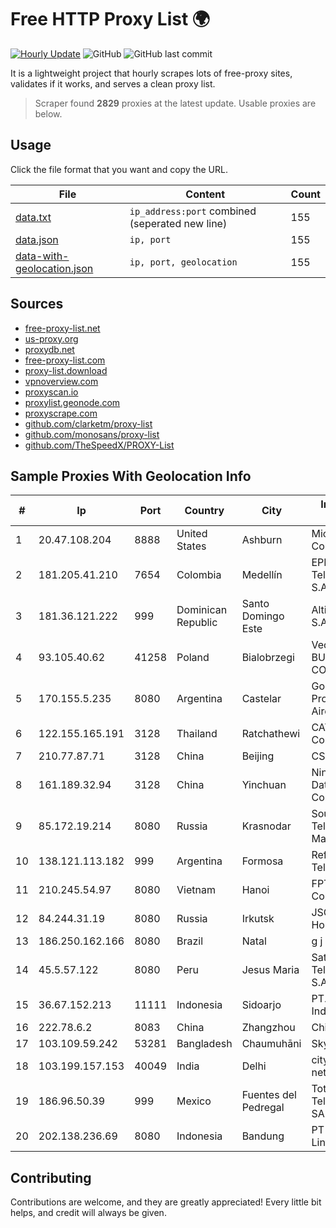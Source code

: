 
# Free HTTP Proxy List 🌍

[![Hourly Update](https://github.com/mertguvencli/http-proxy-list/actions/workflows/main.yml/badge.svg?branch=main)](https://github.com/mertguvencli/http-proxy-list/actions/workflows/main.yml)
![GitHub](https://img.shields.io/github/license/mertguvencli/http-proxy-list)
![GitHub last commit](https://img.shields.io/github/last-commit/mertguvencli/http-proxy-list)

It is a lightweight project that hourly scrapes lots of free-proxy sites, validates if it works, and serves a clean proxy list.


> Scraper found **2829** proxies at the latest update. Usable proxies are below.

## Usage

Click the file format that you want and copy the URL.


|File|Content|Count|
|----|-------|-----|
|[data.txt](https://raw.githubusercontent.com/mertguvencli/http-proxy-list/main/proxy-list/data.txt)|`ip_address:port` combined (seperated new line)|155|
|[data.json](https://raw.githubusercontent.com/mertguvencli/http-proxy-list/main/proxy-list/data.json)|`ip, port`|155|
|[data-with-geolocation.json](https://raw.githubusercontent.com/mertguvencli/http-proxy-list/main/proxy-list/data-with-geolocation.json)|`ip, port, geolocation`|155|

## Sources

* [free-proxy-list.net](https://free-proxy-list.net)
* [us-proxy.org](https://www.us-proxy.org)
* [proxydb.net](http://proxydb.net)
* [free-proxy-list.com](https://free-proxy-list.com/?page=&port=&type%5B%5D=http&type%5B%5D=https&up_time=0&search=Search)
* [proxy-list.download](https://www.proxy-list.download/HTTP)
* [vpnoverview.com](https://vpnoverview.com/privacy/anonymous-browsing/free-proxy-servers)
* [proxyscan.io](https://www.proxyscan.io)
* [proxylist.geonode.com](https://proxylist.geonode.com/api/proxy-list?limit=300&page=1&sort_by=lastChecked&sort_type=desc&protocols=http,https)
* [proxyscrape.com](https://api.proxyscrape.com/v2/?request=displayproxies&protocol=http&timeout=10000&country=all&ssl=all&anonymity=all)
* [github.com/clarketm/proxy-list](https://raw.githubusercontent.com/clarketm/proxy-list/master/proxy-list-raw.txt)
* [github.com/monosans/proxy-list](https://raw.githubusercontent.com/monosans/proxy-list/main/proxies/http.txt)
* [github.com/TheSpeedX/PROXY-List](https://raw.githubusercontent.com/TheSpeedX/PROXY-List/master/http.txt)


## Sample Proxies With Geolocation Info

|#|Ip|Port|Country|City|Internet Service Provider|
|-|--|----|-------|----|-------------------------|
|1|20.47.108.204|8888|United States|Ashburn|Microsoft Corporation|
|2|181.205.41.210|7654|Colombia|Medellín|EPM Telecomunicaciones S.A. E.S.P.|
|3|181.36.121.222|999|Dominican Republic|Santo Domingo Este|Altice Dominicana S.A.|
|4|93.105.40.62|41258|Poland|Bialobrzegi|Vectra S.A. BUSINESS P2P CONNECTIONS|
|5|170.155.5.235|8080|Argentina|Castelar|Gobernacion de la Provincia de Buenos Aires|
|6|122.155.165.191|3128|Thailand|Ratchathewi|CAT Telecom Public Company Limited|
|7|210.77.87.71|3128|China|Beijing|CSTNET|
|8|161.189.32.94|3128|China|Yinchuan|Ningxia West Cloud Data Technology Co.Ltd.|
|9|85.172.19.214|8080|Russia|Krasnodar|Southen Telecommunication Maintainer|
|10|138.121.113.182|999|Argentina|Formosa|Refsa Telecomunicaciones|
|11|210.245.54.97|8080|Vietnam|Hanoi|FPT Telecom Company|
|12|84.244.31.19|8080|Russia|Irkutsk|JSC "ER-Telecom Holding"|
|13|186.250.162.166|8080|Brazil|Natal|g j pereira|
|14|45.5.57.122|8080|Peru|Jesus Maria|Satelital Telecomunicaciones S.A.C|
|15|36.67.152.213|11111|Indonesia|Sidoarjo|PT. Telekomunikasi Indonesia|
|16|222.78.6.2|8083|China|Zhangzhou|Chinanet|
|17|103.109.59.242|53281|Bangladesh|Chaumuhāni|Skynet Chowmuhani|
|18|103.199.157.153|40049|India|Delhi|city broadband network pvt.ltd|
|19|186.96.50.39|999|Mexico|Fuentes del Pedregal|Total Play Telecomunicaciones SA De CV|
|20|202.138.236.69|8080|Indonesia|Bandung|PT Melvar Lintasnusa|



## Contributing

Contributions are welcome, and they are greatly appreciated! Every
little bit helps, and credit will always be given.


